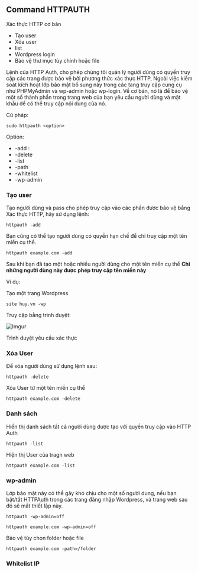 ## Command HTTPAUTH
Xác thực HTTP cơ bản
* Tạo user 
* Xóa user 
* list
* Wordpress login
* Bảo vệ thư mục tùy chỉnh hoặc file

Lệnh của HTTP Auth, cho phép chúng tôi quản lý người dùng có quyền truy cập các trang được bảo vệ bởi phương thức xác thực HTTP, Ngoài việc kiểm soát kích hoạt lớp bảo mật bổ sung này trong các tang truy cập cung cụ như PHPMyAdmin và wp-admin hoặc wp-login. Về cơ bản, nó là để bảo vệ một số thành phần trong trang web của bạn yêu cầu người dùng và mật khẩu để có thể truy cập nội dung của nó.

Cú pháp:

`sudo httpauth <option>`

Option:
* -add :
* -delete
* -list
* -path
* -whitelist
* -wp-admin

### Tạo user 

Tạo người dùng và pass cho phép truy cập vào các phần được bảo vệ bằng Xác thực HTTP, hãy sử dụng lệnh:

`httpauth -add`

Bạn cũng có thể tạo người dùng có quyền hạn chế để chỉ truy cập một tên miền cụ thể.

`httpauth example.com -add`

Sau khi bạn đã tạo một hoặc nhiều người dùng cho một tên miền cụ thể **Chỉ những người dùng này được phép truy cập tên miền này**

Ví dụ:

Tạo một trang Wordpress

`site huy.vn -wp `

Truy cập bằng trình duyệt:

![Imgur](https://i.imgur.com/6rxn6hg.png)

Trình duyệt yêu cầu xác thực 

### Xóa User 
Để xóa người dùng sử dụng lệnh sau:

`httpauth -delete`

Xóa User từ một tên miền cụ thể

`httpauth example.com -delete`

### Danh sách
Hiển thị danh sách tất cả người dùng được tạo với quyền truy cập vào HTTP Auth

`httpauth -list`

Hiện thị User của tragn web 

`httpauth example.com -list`

### wp-admin

Lớp bảo mật này có thể gây khó chịu cho một số người dung, nếu bạn bật/tắt HTTPAuth trong các trang đăng nhập Wordpress, và trang web sau đó sẽ mất thiết lập này.

`httpauth -wp-admin=off`

`httpauth example.com -wp-admin=off`

Bảo vệ tùy chọn folder hoặc file

`httpauth example.com -path=/folder`

### Whitelist IP